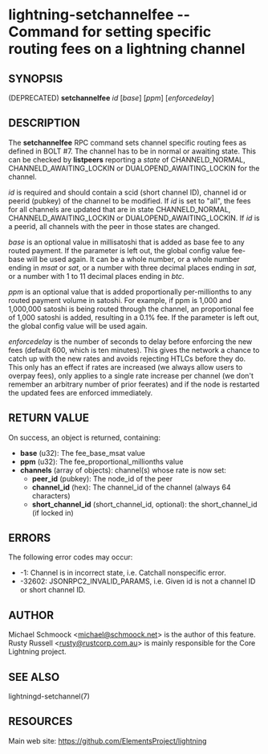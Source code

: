 lightning-setchannelfee -- Command for setting specific routing fees on a lightning channel
===========================================================================================

SYNOPSIS
--------

(DEPRECATED) **setchannelfee** *id* [*base*] [*ppm*] [*enforcedelay*]

DESCRIPTION
-----------

The **setchannelfee** RPC command sets channel specific routing fees as
defined in BOLT \#7. The channel has to be in normal or awaiting state.
This can be checked by **listpeers** reporting a *state* of
CHANNELD\_NORMAL, CHANNELD\_AWAITING\_LOCKIN or DUALOPEND_AWAITING_LOCKIN for the channel.

*id* is required and should contain a scid (short channel ID), channel
id or peerid (pubkey) of the channel to be modified. If *id* is set to
"all", the fees for all channels are updated that are in state
CHANNELD\_NORMAL, CHANNELD\_AWAITING\_LOCKIN or
DUALOPEND_AWAITING_LOCKIN.  If *id* is a peerid, all channels with the
peer in those states are changed.

*base* is an optional value in millisatoshi that is added as base fee to
any routed payment. If the parameter is left out, the global config
value fee-base will be used again. It can be a whole number, or a whole
number ending in *msat* or *sat*, or a number with three decimal places
ending in *sat*, or a number with 1 to 11 decimal places ending in
*btc*.

*ppm* is an optional value that is added proportionally per-millionths
to any routed payment volume in satoshi. For example, if ppm is 1,000
and 1,000,000 satoshi is being routed through the channel, an
proportional fee of 1,000 satoshi is added, resulting in a 0.1% fee. If
the parameter is left out, the global config value will be used again.

*enforcedelay* is the number of seconds to delay before enforcing the
new fees (default 600, which is ten minutes).  This gives the network
a chance to catch up with the new rates and avoids rejecting HTLCs
before they do.  This only has an effect if rates are increased (we
always allow users to overpay fees), only applies to a single rate
increase per channel (we don't remember an arbitrary number of prior
feerates) and if the node is restarted the updated fees are enforced
immediately.

RETURN VALUE
------------

[comment]: # (GENERATE-FROM-SCHEMA-START)
On success, an object is returned, containing:
- **base** (u32): The fee_base_msat value
- **ppm** (u32): The fee_proportional_millionths value
- **channels** (array of objects): channel(s) whose rate is now set:
  - **peer_id** (pubkey): The node_id of the peer
  - **channel_id** (hex): The channel_id of the channel (always 64 characters)
  - **short_channel_id** (short_channel_id, optional): the short_channel_id (if locked in)

[comment]: # (GENERATE-FROM-SCHEMA-END)

ERRORS
------

The following error codes may occur:
- -1: Channel is in incorrect state, i.e. Catchall nonspecific error.
- -32602: JSONRPC2\_INVALID\_PARAMS, i.e. Given id is not a channel ID
or short channel ID.

AUTHOR
------

Michael Schmoock <<michael@schmoock.net>> is the author of this
feature. Rusty Russell <<rusty@rustcorp.com.au>> is mainly
responsible for the Core Lightning project.

SEE ALSO
--------

lightningd-setchannel(7)

RESOURCES
---------

Main web site: <https://github.com/ElementsProject/lightning>

[comment]: # ( SHA256STAMP:2245fde48f1858886e0f484cb3d96331fef9c41b0081ae51478d912189c38907)
